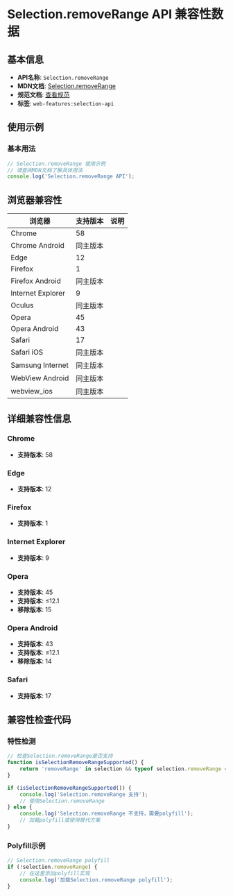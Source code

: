 # Selection.removeRange API 兼容性数据

## 基本信息

- **API名称**: `Selection.removeRange`
- **MDN文档**: [Selection.removeRange](https://developer.mozilla.org/docs/Web/API/Selection/removeRange)
- **规范文档**: [查看规范](https://w3c.github.io/selection-api/#dom-selection-removerange)
- **标签**: `web-features:selection-api`

## 使用示例

### 基本用法

```javascript
// Selection.removeRange 使用示例
// 请查阅MDN文档了解具体用法
console.log('Selection.removeRange API');
```

## 浏览器兼容性

| 浏览器 | 支持版本 | 说明 |
|--------|----------|------|
| Chrome | 58 |  |
| Chrome Android | 同主版本 |  |
| Edge | 12 |  |
| Firefox | 1 |  |
| Firefox Android | 同主版本 |  |
| Internet Explorer | 9 |  |
| Oculus | 同主版本 |  |
| Opera | 45 |  |
| Opera Android | 43 |  |
| Safari | 17 |  |
| Safari iOS | 同主版本 |  |
| Samsung Internet | 同主版本 |  |
| WebView Android | 同主版本 |  |
| webview_ios | 同主版本 |  |

## 详细兼容性信息

### Chrome

- **支持版本**: 58

### Edge

- **支持版本**: 12

### Firefox

- **支持版本**: 1

### Internet Explorer

- **支持版本**: 9

### Opera

- **支持版本**: 45
- **支持版本**: ≤12.1
- **移除版本**: 15

### Opera Android

- **支持版本**: 43
- **支持版本**: ≤12.1
- **移除版本**: 14

### Safari

- **支持版本**: 17

## 兼容性检查代码

### 特性检测

```javascript
// 检查Selection.removeRange是否支持
function isSelectionRemoveRangeSupported() {
    return 'removeRange' in selection && typeof selection.removeRange === 'function';
}

if (isSelectionRemoveRangeSupported()) {
    console.log('Selection.removeRange 支持');
    // 使用Selection.removeRange
} else {
    console.log('Selection.removeRange 不支持，需要polyfill');
    // 加载polyfill或使用替代方案
}
```

### Polyfill示例

```javascript
// Selection.removeRange polyfill
if (!selection.removeRange) {
    // 在这里添加polyfill实现
    console.log('加载Selection.removeRange polyfill');
}
```

